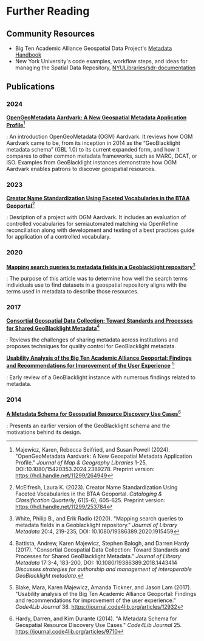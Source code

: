 # Further Reading

## Community Resources

* Big Ten Academic Alliance Geospatial Data Project's [Metadata Handbook](https://z.umn.edu/gbl-handbook)
* New York University's code examples, workflow steps, and ideas for managing the Spatial Data Repository, [NYULibraries/sdr-documentation](https://github.com/NYULibraries/sdr-documentation)

## Publications

### 2024

**[OpenGeoMetadata Aardvark: A New Geospatial Metadata Application Profile](https://www.tandfonline.com/eprint/JQYIWYESSNH5JMXMQPRG/full?target=10.1080/15420353.2024.2389278)**[^1]

[^1]: Majewicz, Karen, Rebecca Seifried, and Susan Powell (2024).  "OpenGeoMetadata Aardvark: A New Geospatial Metadata Application Profile." *Journal of Map & Geography Libraries* 1-25, DOI:10.1080/15420353.2024.2389278. Preprint version: https://hdl.handle.net/11299/264949

:    An introduction OpenGeoMetadata (OGM) Aardvark. It reviews how OGM Aardvark came to be, from its inception in 2014 as the “GeoBlacklight metadata schema” (GBL 1.0) to its current expanded form, and how it compares to other common metadata frameworks, such as MARC, DCAT, or ISO. Examples from GeoBlacklight instances demonstrate how OGM Aardvark enables patrons to discover geospatial resources.

### 2023

**[Creator Name Standardization Using Faceted Vocabularies in the BTAA Geoportal](https://doi.org/10.1080/01639374.2023.2200430)**[^2]

:    Desription of a project with OGM Aardvark. It includes an evaluation of controlled vocabularies for semiautomated matching via OpenRefine reconciliation along with development and testing of a best practices guide for application of a controlled vocabulary.

[^2]: McElfresh, Laura K. (2023). Creator Name Standardization Using Faceted Vocabularies in the BTAA Geoportal. *Cataloging & Classification Quarterly*, 61(5-6), 605-625. Preprint version: https://hdl.handle.net/11299/253784

### 2020

**[Mapping search queries to metadata fields in a Geoblacklight repository](https://doi.org/10.1080/19386389.2020.1915459)**[^3] 

:    The purpose of this article was to determine how well the search terms individuals use to find datasets in a geospatial repository aligns with the terms used in metadata to describe those resources.

[^3]: White, Philip B., and Erik Radio (2020). "Mapping search queries to metadata fields in a Geoblacklight repository." *Journal of Library Metadata* 20:4, 219-235, DOI: 10.1080/19386389.2020.1915459

### 2017

**[Consortial Geospatial Data Collection: Toward Standards and Processes for Shared GeoBlacklight Metadata](https://doi.org/10.31229/osf.io/kp5r6)**[^4]

:    Reviews the challenges of sharing metadata across institutions and proposes techniques for quality control for GeoBlacklight metadata.

[^4]: Battista, Andrew, Karen Majewicz, Stephen Balogh, and Darren Hardy (2017). "Consortial Geospatial Data Collection: Toward Standards and Processes for Shared GeoBlacklight Metadata." *Journal of Library Metadata* 17:3-4, 183-200, DOI: 10.1080/19386389.2018.1443414  
_Discusses strategies for authorship and management of interoperable GeoBlacklight metadata._

**[Usability Analysis of the Big Ten Academic Alliance Geoportal: Findings and Recommendations for Improvement of the User Experience](https://journal.code4lib.org/articles/12932)** [^5]

:    Early review of a GeoBlacklight instance with numerous findings related to metadata.

[^5]: Blake, Mara, Karen Majewicz, Amanda Tickner, and Jason Lam (2017). "Usability analysis of the Big Ten Academic Alliance Geoportal: Findings and recommendations for improvement of the user experience." *Code4Lib Journal* 38. https://journal.code4lib.org/articles/12932

### 2014

**[A Metadata Schema for Geospatial Resource Discovery Use Cases](https://journal.code4lib.org/articles/9710)**[^6]

:    Presents an earlier version of the GeoBlacklight schema and the motivations behind its design.

[^6]: Hardy, Darren, and Kim Durante (2014). "A Metadata Schema for Geospatial Resource Discovery Use Cases." *Code4Lib Journal* 25.  https://journal.code4lib.org/articles/9710  
	

